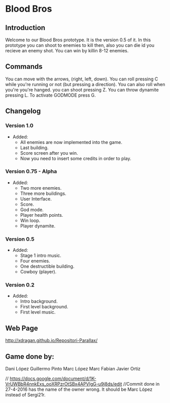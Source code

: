 #  Blood Bros

## Introduction 

Welcome to our Blood Bros prototype. It is the version 0.5 of it. In this prototype you can shoot to enemies to kill then, also you can die id you recieve an enemy shot.
You can win by killin 8-12 enemies.

## Commands

You can move with the arrows, (right, left, down).
You can roll pressing C while you're running or not (but pressing a direction).
You can also roll when you're you're hanged.
you can shoot pressing Z.
You can throw dynamite pressing L.
To activate GODMODE press G.

## Changelog

### Version 1.0
- Added:
  - All enemies are now implemented into the game.
  - Last building.
  - Score screen after you win.
  - Now you need to insert some credits in order to play.
  
### Version 0.75 - Alpha
- Added:
  - Two more enemies.
  - Three more buildings.
  - User Interface.
  - Score.
  - God mode.
  - Player health points.
  - Win loop.
  - Player dynamite.
  
### Version 0.5
- Added:
  - Stage 1 intro music.
  - Four enemies.
  - One destructible building.
  - Cowboy (player).

### Version 0.2
- Added:
  - Intro background.
  - First level background.
  - First level music.

## Web Page
http://xdragan.github.io/Repositori-Parallax/

## Game done by:

Dani López
Guillermo Pinto
Marc López
Marc Fabian
Javier Ortiz


// https://docs.google.com/document/d/1K-VrUWBbR4nnkExs_ooXRPzrOtSBx4APVlgG-u9j8ds/edit
//Commit done in 27-4-2016 has the name of the owner wrong. It should be Marc López instead of Sergi21r.
